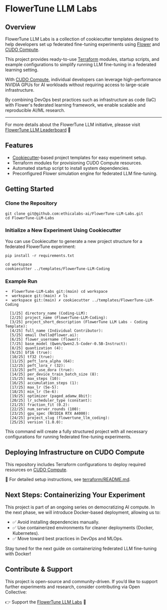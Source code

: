 # FlowerTune LLM Labs

## Overview

FlowerTune LLM Labs is a collection of cookiecutter templates designed to help developers set up federated fine-tuning experiments using [Flower](https://flower.ai/) and [CUDO Compute](https://www.cudocompute.com/?via=flowertune-llm).

This project provides ready-to-use [Terraform](https://www.terraform.io/) modules, startup scripts, and example configurations to simplify running LLM fine-tuning in a federated learning setting.

With [CUDO Compute](https://www.cudocompute.com/?via=flowertune-llm), individual developers can leverage high-performance NVIDIA GPUs for AI workloads without requiring access to large-scale infrastructure.

By combining DevOps best practices such as infrastructure as code (IaC) with Flower's federated learning framework, we enable scalable and reproducible AI/ML research.

---

For more details about the FlowerTune LLM initiative, pleasse visit [FlowerTune LLM Leaderboard](https://flower.ai/benchmarks/llm-leaderboard/) 🚀

## Features

- [Cookiecutter](https://cookiecutter.readthedocs.io)-based project templates for easy experiment setup.
- Terraform modules for provisioning CUDO Compute resources.
- Automated startup script to install system dependencies.
- Preconfigured Flower simulation engine for federated LLM fine-tuning.

## Getting Started

### Clone the Repository

```
git clone git@github.com:ethicalabs-ai/FlowerTune-LLM-Labs.git
cd FlowerTune-LLM-Labs
```

### Initialize a New Experiment Using Cookiecutter

You can use Cookiecutter to generate a new project structure for a federated FlowerTune experiment:

```
pip install -r requirements.txt

cd workspace
cookiecutter ../templates/FlowerTune-LLM-Coding
```

### Example Run

```
➜  FlowerTune-LLM-Labs git:(main) cd workspace
➜  workspace git:(main) ✗ ls
➜  workspace git:(main) ✗ cookiecutter ../templates/FlowerTune-LLM-Coding

  [1/25] directory_name (Coding-LLM):
  [2/25] project_name (FlowerTune-LLM-Coding):
  [3/25] project_short_description (FlowerTune LLM Labs - Coding Template):
  [4/25] full_name (Individual Contributor):
  [5/25] email (hello@flower.ai):
  [6/25] flower_username (flower):
  [7/25] base_model (Qwen/Qwen2.5-Coder-0.5B-Instruct):
  [8/25] quantization (4):
  [9/25] bf16 (true):
  [10/25] tf32 (true):
  [11/25] peft_lora_alpha (64):
  [12/25] peft_lora_r (32):
  [13/25] peft_use_dora (true):
  [14/25] per_device_train_batch_size (8):
  [15/25] max_steps (10):
  [16/25] accumulation_steps (1):
  [17/25] max_lr (5e-5):
  [18/25] min_lr (5e-6):
  [19/25] optimizer (paged_adamw_8bit):
  [20/25] lr_scheduler_type (constant):
  [21/25] fraction_fit (0.2):
  [22/25] num_server_rounds (100):
  [23/25] gpu_spec (NVIDIA RTX A4000):
  [24/25] project_slug (flowertune_llm_coding):
  [25/25] version (1.0.0):
```

This command will create a fully structured project with all necessary configurations for running federated fine-tuning experiments.

## Deploying Infrastructure on CUDO Compute

This repository includes Terraform configurations to deploy required resources on [CUDO Compute](https://www.cudocompute.com/?via=flowertune-llm).

📌 For detailed setup instructions, see [terraform/README.md](./terraform/README.md).

## Next Steps: Containerizing Your Experiment

This project is part of an ongoing series on democratizing AI compute. In the next phase, we will introduce Docker-based deployment, allowing us to:

- ✅ Avoid installing dependencies manually.
- ✅ Use containerized environments for cleaner deployments (Docker, Kubernetes).
- ✅ Move toward best practices in DevOps and MLOps.

Stay tuned for the next guide on containerizing federated LLM fine-tuning with Docker!

## Contribute & Support

This project is open-source and community-driven. If you’d like to support further experiments and research, consider contributing via Open Collective:

👉 Support the [FlowerTune LLM Labs](https://opencollective.com/ethicalabs-ai/projects/flowertune-llm-lab) 🚀

